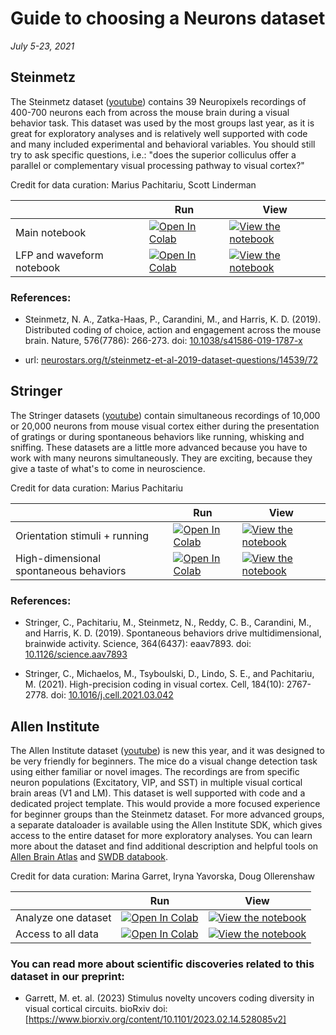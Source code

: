 # Guide to choosing a Neurons dataset

*July 5-23, 2021*

## Steinmetz

The Steinmetz dataset ([youtube](https://www.youtube.com/watch?v=WXn4-FpVaOo)) contains 39 Neuropixels recordings of 400-700 neurons each from across the mouse brain during a visual behavior task. This dataset was used by the most groups last year, as it is great for exploratory analyses and is relatively well supported with code and many included experimental and behavioral variables. You should still try to ask specific questions, i.e.: "does the superior colliculus offer a parallel or complementary visual processing pathway to visual cortex?"

Credit for data curation: Marius Pachitariu, Scott Linderman

|   | Run | View |
| - | --- | ---- |
| Main notebook | [![Open In Colab](https://colab.research.google.com/assets/colab-badge.svg)](https://colab.research.google.com/github/NeuromatchAcademy/course-content/blob/main/projects/neurons/load_steinmetz_decisions.ipynb) | [![View the notebook](https://img.shields.io/badge/render-nbviewer-orange.svg)](https://nbviewer.jupyter.org/github/NeuromatchAcademy/course-content/blob/main/projects/neurons/load_steinmetz_decisions.ipynb?flush_cache=true) |
| LFP and waveform notebook | [![Open In Colab](https://colab.research.google.com/assets/colab-badge.svg)](https://colab.research.google.com/github/NeuromatchAcademy/course-content/blob/main/projects/neurons/load_steinmetz_extra.ipynb) | [![View the notebook](https://img.shields.io/badge/render-nbviewer-orange.svg)](https://nbviewer.jupyter.org/github/NeuromatchAcademy/course-content/blob/main/projects/neurons/load_steinmetz_extra.ipynb?flush_cache=true) |

### References:

- Steinmetz, N. A., Zatka-Haas, P., Carandini, M., and Harris, K. D. (2019). Distributed coding of choice, action and engagement across the mouse brain. Nature, 576(7786): 266-273. doi: [10.1038/s41586-019-1787-x](https://doi.org/10.1038/s41586-019-1787-x)

- url: [neurostars.org/t/steinmetz-et-al-2019-dataset-questions/14539/72](https://neurostars.org/t/steinmetz-et-al-2019-dataset-questions/14539/72)

## Stringer

The Stringer datasets ([youtube](https://www.youtube.com/watch?v=78GSgf6Dkkk)) contain simultaneous recordings of 10,000 or 20,000 neurons from mouse visual cortex either during the presentation of gratings or during spontaneous behaviors like running, whisking and sniffing. These datasets are a little more advanced because you have to work with many neurons simultaneously. They are exciting, because they give a taste of what's to come in neuroscience.

Credit for data curation: Marius Pachitariu

|   | Run | View |
| - | --- | ---- |
| Orientation stimuli + running | [![Open In Colab](https://colab.research.google.com/assets/colab-badge.svg)](https://colab.research.google.com/github/NeuromatchAcademy/course-content/blob/main/projects/neurons/load_stringer_orientations.ipynb) | [![View the notebook](https://img.shields.io/badge/render-nbviewer-orange.svg)](https://nbviewer.jupyter.org/github/NeuromatchAcademy/course-content/blob/main/projects/neurons/load_stringer_orientations.ipynb?flush_cache=true) |
| High-dimensional spontaneous behaviors | [![Open In Colab](https://colab.research.google.com/assets/colab-badge.svg)](https://colab.research.google.com/github/NeuromatchAcademy/course-content/blob/main/projects/neurons/load_stringer_spontaneous.ipynb) | [![View the notebook](https://img.shields.io/badge/render-nbviewer-orange.svg)](https://nbviewer.jupyter.org/github/NeuromatchAcademy/course-content/blob/main/projects/neurons/load_stringer_spontaneous.ipynb?flush_cache=true) |

### References:

- Stringer, C., Pachitariu, M., Steinmetz, N., Reddy, C. B., Carandini, M., and Harris, K. D. (2019). Spontaneous behaviors drive multidimensional, brainwide activity. Science, 364(6437): eaav7893. doi: [10.1126/science.aav7893](https://doi.org/10.1126/science.aav7893)

- Stringer, C., Michaelos, M., Tsyboulski, D., Lindo, S. E., and Pachitariu, M. (2021). High-precision coding in visual cortex. Cell, 184(10): 2767-2778. doi: [10.1016/j.cell.2021.03.042](https://doi.org/10.1016/j.cell.2021.03.042)

## Allen Institute

The Allen Institute dataset ([youtube](https://www.youtube.com/watch?v=3YP-GYvYnuA)) is new this year, and it was designed to be very friendly for beginners. The mice do a visual change detection task using either familiar or novel images. The recordings are from specific neuron populations (Excitatory, VIP, and SST) in multiple visual cortical brain areas (V1 and LM). This dataset is well supported with code and a dedicated project template. This would provide a more focused experience for beginner groups than the Steinmetz dataset. For more advanced groups, a separate dataloader is available using the Allen Institute SDK, which gives access to the entire dataset for more exploratory analyses. You can learn more about the dataset and find additional description and helpful tools on [Allen Brain Atlas](https://allensdk.readthedocs.io/en/latest/visual_behavior_optical_physiology.html) and [SWDB databook](https://allenswdb.github.io/physiology/ophys/visual-behavior/VB-Ophys.html).

Credit for data curation: Marina Garret, Iryna Yavorska, Doug Ollerenshaw

|   | Run | View |
| - | --- | ---- |
| Analyze one dataset | [![Open In Colab](https://colab.research.google.com/assets/colab-badge.svg)](https://colab.research.google.com/github/NeuromatchAcademy/course-content/blob/main/projects/neurons/load_Allen_Visual_Behavior_from_pre_processed_file.ipynb) | [![View the notebook](https://img.shields.io/badge/render-nbviewer-orange.svg)](https://nbviewer.jupyter.org/github/NeuromatchAcademy/course-content/blob/main/projects/neurons/load_Allen_Visual_Behavior_from_pre_processed_file.ipynb?flush_cache=true) |
| Access to all data | [![Open In Colab](https://colab.research.google.com/assets/colab-badge.svg)](https://colab.research.google.com/github/NeuromatchAcademy/course-content/blob/main/projects/neurons/load_Allen_Visual_Behavior_from_SDK.ipynb) | [![View the notebook](https://img.shields.io/badge/render-nbviewer-orange.svg)](https://nbviewer.jupyter.org/github/NeuromatchAcademy/course-content/blob/main/projects/neurons/load_Allen_Visual_Behavior_from_SDK.ipynb?flush_cache=true) |

### You can read more about scientific discoveries related to this dataset in our preprint:

- Garrett, M. et. al. (2023) Stimulus novelty uncovers coding diversity in visual cortical circuits. bioRxiv doi: [https://www.biorxiv.org/content/10.1101/2023.02.14.528085v2]

